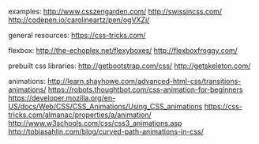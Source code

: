 examples:
http://www.csszengarden.com/
http://swissincss.com/
http://codepen.io/carolineartz/pen/ogVXZj/

general resources:
https://css-tricks.com/

flexbox:
http://the-echoplex.net/flexyboxes/
http://flexboxfroggy.com/


prebuilt css libraries:
http://getbootstrap.com/css/
http://getskeleton.com/

animations:
http://learn.shayhowe.com/advanced-html-css/transitions-animations/
https://robots.thoughtbot.com/css-animation-for-beginners
https://developer.mozilla.org/en-US/docs/Web/CSS/CSS_Animations/Using_CSS_animations
https://css-tricks.com/almanac/properties/a/animation/
http://www.w3schools.com/css/css3_animations.asp
http://tobiasahlin.com/blog/curved-path-animations-in-css/
